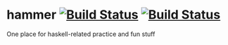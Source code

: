# hammer [![Build Status](https://travis-ci.org/Asalle/hammer.svg?branch=master)](https://travis-ci.org/Asalle/hammer) [![Build Status](https://travis-ci.org/Asalle/hammer.svg?branch=develop)](https://travis-ci.org/Asalle/hammer)
One place for haskell-related practice and fun stuff
